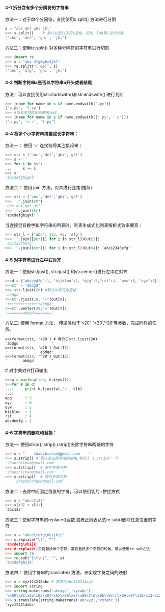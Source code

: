 #### 4-1 拆分含有多个分隔符的字符串

方法一：对于单个分隔符，直接使用s.split() 方法进行分割

~~~python
s = "abc def ghi jkl"
>>> s.split()    # 默认以空白字符(空格，回车，Tab等)进行分割
['abc', 'def', 'ghi', 'jkl']
~~~

方法二：使用re.split() 对多种分隔符的字符串进行切割

~~~python
>>> import re
>>> s = "abc dfg&ghi$jkl"
>>> re.split("[ &$]", s)
['abc', 'dfg', 'ghi', 'jkl']
~~~

#### 4-2 判断字符串a是否以字符串b开头或者结尾

方法：可以直接使用str.startswith()和str.endswith() 进行判断

~~~python
>>> [name for name in s if name.endswith('.py')]
['a.py', 'f.py']
>>> #当有多项匹配时使用元组
>>> [name for name in s if name.endswith(('.py', '.c'))]
['a.py', 'e.c', 'f.py’]
~~~



#### 4-4 将多个小字符串拼接成长字符串：

方法一： 使用 ‘+’ 连接符将其连接起来：

~~~python
>>> str = ['abc','def','ghi','gkl']
>>> s = ''
>>> for i in str:
...     s += i
>>> s
'abcdefghigkl'
~~~

方法二： 使用 join 方法，对其进行连接(推荐)

~~~python
>>> str = ['abc','def','ghi','gkl']
>>> '.'.join(str)
'abc.def.ghi.gkl'
>>> ''.join(str)
‘abcdefghigkl'
~~~

当连接混有数字和字符串的列表时，列表生成式比列表解析式效率要高：

~~~python
>>> str_l = ['abc', 123, 45, 'efg']
>>> ''.join([str(i) for i in str_l])Out[3]:
'abc12345efg'
>>> ''.join((str(i) for i in str_l))Out[4]: ‘abc12345efg'
~~~

#### 4-5 对字符串进行左中右对齐

方法一：使用str.ljust(), str.rjust() 和str.center()进行左中右对齐

~~~python
>>>d = {"abcdedfg":1, "hijklmn":2, "opq":3,"rst":4, "uvw":5, "xyz":6}
>>>str = "abdgd"
>>> str.ljust(20) #默认的填充为空格
'abdgd               '
>>>str.rjust(20, "+")Out[8]:
'+++++++++++++++abdgd'
>>>str.center(20,'=')Out[9]:
'=======abdgd========'
~~~

方法二: 使用 format 方法， 传递类似于’<20’, ‘>20’,’^20’等参数，完成同样的任务。

~~~
>>>format(str, '<20') # 等价于str.ljust(20)
'abdgd               '
>>>format(str, '>20') Out[12]:
'               abdgd'
>>>format(str, '^20') Out[13]:
'       abdgd        ‘
~~~

\# 对字典对齐打印输出

~~~python
>>>w = max(map(len, d.keys()))
>>>for k in d:
...:     print k.ljust(w),':', d[k]    
...:
opq      : 3
xyz      : 6
uvw      : 5
hijklmn  : 2
rst      : 4
abcdedfg : 1
~~~

#### 4-6 字符串的删除和替换：

方法一: 使用strip(),lstrip(),rstrip()去除字符串两端的字符

~~~python
>>> s = "    zhaozhichao@gmail.com    "
>>> s.strip() # 默认是去除两端的空格,等价于 s.strip(" “)
'zhaozhichao@gmail.com'
>>> s.lstrip()  # 去除左端空格
'zhaozhichao@gmail.com    '
>>> s.rstrip()  # 去除右端空格
'    zhaozhichao@gmail.com’
~~~

方法二：去除中间固定位置的字符，可以使用切片+拼接方式

~~~python
>>> s = "abc\t123"
>>> s[:3] + s[4:]
‘abc123'
~~~

方法三：使用字符串的replace()函数 或者正则表达式re.sub()删除任意位置的字符

~~~python
>>> s = "abcd\tefg\nhijk\t"
>>> s.replace("\t", “")
'abcdefg\nhijk'
>>> # replace()只能替换单个字符，需要替换多个字符的时候，可以使用re.sub方法
>>> import re
>>> re.sub("[\r\n]", "", s)
'abcdefghijk'
~~~

方法四： 使用字符串的translate() 方法，来实现字符之间的映射

~~~python
>>> s = xyz124214abc # 替换为abc124214xyz
>>> import string 
>>> string.maketrans('abcxyz','xyzabc')
'\x00\x01\x02\x03\x04\x05\x06\x07\x08\t\n\x0b\x0c\r\x0e\x0f\x10\x11\x12\x13\x14\x15\x16\x17\x18\x19\x1a\x1b\x1c\x1d\x1e\x1f !"#$%&\'()*+,-./0123456789:;<=>?@ABCDEFGHIJKLMNOPQRSTUVWXYZ[\]^_`xyzdefghijklmnopqrstuvwabc{|}~\x7f\x80\x81\x82\x83\x84\x85\x86\x87\x88\x89\x8a\x8b\x8c\x8d\x8e\x8f\x90\x91\x92\x93\x94\x95\x96\x97\x98\x99\x9a\x9b\x9c\x9d\x9e\x9f\xa0\xa1\xa2\xa3\xa4\xa5\xa6\xa7\xa8\xa9\xaa\xab\xac\xad\xae\xaf\xb0\xb1\xb2\xb3\xb4\xb5\xb6\xb7\xb8\xb9\xba\xbb\xbc\xbd\xbe\xbf\xc0\xc1\xc2\xc3\xc4\xc5\xc6\xc7\xc8\xc9\xca\xcb\xcc\xcd\xce\xcf\xd0\xd1\xd2\xd3\xd4\xd5\xd6\xd7\xd8\xd9\xda\xdb\xdc\xdd\xde\xdf\xe0\xe1\xe2\xe3\xe4\xe5\xe6\xe7\xe8\xe9\xea\xeb\xec\xed\xee\xef\xf0\xf1\xf2\xf3\xf4\xf5\xf6\xf7\xf8\xf9\xfa\xfb\xfc\xfd\xfe\xff'
>>> s.translate(string.maketrans('abcxyz','xyzabc'))
‘xyz124214abc'
~~~

